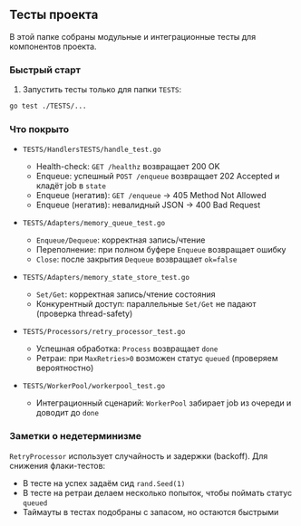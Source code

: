 ## Тесты проекта

В этой папке собраны модульные и интеграционные тесты для компонентов проекта.

### Быстрый старт


1. Запустить тесты только для папки `TESTS`:

```bash
go test ./TESTS/...
```


### Что покрыто

- `TESTS/HandlersTESTS/handle_test.go`
  - Health-check: `GET /healthz` возвращает 200 OK
  - Enqueue: успешный `POST /enqueue` возвращает 202 Accepted и кладёт job в `state`
  - Enqueue (негатив): `GET /enqueue` → 405 Method Not Allowed
  - Enqueue (негатив): невалидный JSON → 400 Bad Request

- `TESTS/Adapters/memory_queue_test.go`
  - `Enqueue/Dequeue`: корректная запись/чтение
  - Переполнение: при полном буфере `Enqueue` возвращает ошибку
  - `Close`: после закрытия `Dequeue` возвращает `ok=false`

- `TESTS/Adapters/memory_state_store_test.go`
  - `Set/Get`: корректная запись/чтение состояния
  - Конкурентный доступ: параллельные `Set/Get` не падают (проверка thread-safety)

- `TESTS/Processors/retry_processor_test.go`
  - Успешная обработка: `Process` возвращает `done`
  - Ретраи: при `MaxRetries>0` возможен статус `queued` (проверяем вероятностно)

- `TESTS/WorkerPool/workerpool_test.go`
  - Интеграционный сценарий: `WorkerPool` забирает job из очереди и доводит до `done`

### Заметки о недетерминизме

`RetryProcessor` использует случайность и задержки (backoff). Для снижения флаки-тестов:

- В тесте на успех задаём сид `rand.Seed(1)`
- В тесте на ретраи делаем несколько попыток, чтобы поймать статус `queued`
- Таймауты в тестах подобраны с запасом, но остаются быстрыми
